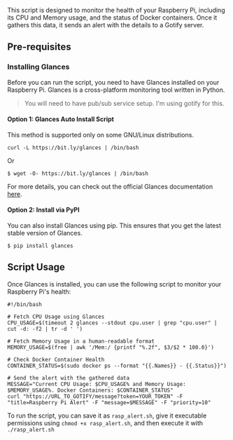 This script is designed to monitor the health of your Raspberry Pi, including its CPU and Memory usage, and the status of Docker containers. Once it gathers this data, it sends an alert with the details to a Gotify server.

## Pre-requisites

### Installing Glances

Before you can run the script, you need to have Glances installed on your Raspberry Pi. Glances is a cross-platform monitoring tool written in Python.

> You will need to have pub/sub service setup. I'm using gotify for this.

#### Option 1: Glances Auto Install Script

This method is supported only on some GNU/Linux distributions.

```
curl -L https://bit.ly/glances | /bin/bash
```

Or

```
$ wget -O- https://bit.ly/glances | /bin/bash
```

For more details, you can check out the official Glances documentation [here](https://nicolargo.github.io/glances/?ref=itsfoss.com).

#### Option 2: Install via PyPI

You can also install Glances using pip. This ensures that you get the latest stable version of Glances.

```
$ pip install glances
```

## Script Usage

Once Glances is installed, you can use the following script to monitor your Raspberry Pi's health:

```
#!/bin/bash

# Fetch CPU Usage using Glances
CPU_USAGE=$(timeout 2 glances --stdout cpu.user | grep "cpu.user" | cut -d: -f2 | tr -d ' ')

# Fetch Memory Usage in a human-readable format
MEMORY_USAGE=$(free | awk '/Mem:/ {printf "%.2f", $3/$2 * 100.0}')

# Check Docker Container Health
CONTAINER_STATUS=$(sudo docker ps --format "{{.Names}} - {{.Status}}")

# Send the alert with the gathered data
MESSAGE="Current CPU Usage: $CPU_USAGE% and Memory Usage: $MEMORY_USAGE%. Docker Containers: $CONTAINER_STATUS"
curl "https://URL_TO_GOTIFY/message?token=YOUR_TOKEN" -F "title=Raspberry Pi Alert" -F "message=$MESSAGE" -F "priority=10"
```

To run the script, you can save it as `rasp_alert.sh`, give it executable permissions using `chmod +x rasp_alert.sh`, and then execute it with `./rasp_alert.sh`
